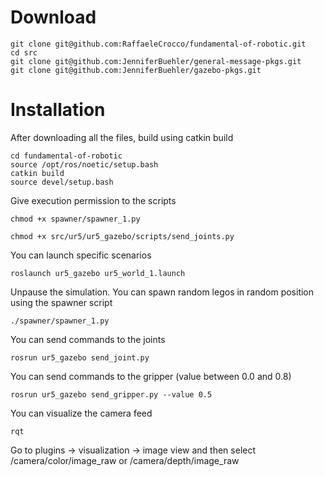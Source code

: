 # Download

  ```
  git clone git@github.com:RaffaeleCrocco/fundamental-of-robotic.git
  cd src
  git clone git@github.com:JenniferBuehler/general-message-pkgs.git
  git clone git@github.com:JenniferBuehler/gazebo-pkgs.git
  ```

# Installation

After downloading all the files, build using catkin build

  ```
  cd fundamental-of-robotic
  source /opt/ros/noetic/setup.bash
  catkin build
  source devel/setup.bash
  ```
Give execution permission to the scripts

  ```
  chmod +x spawner/spawner_1.py
  
  chmod +x src/ur5/ur5_gazebo/scripts/send_joints.py
  ```

You can launch specific scenarios

  ```
  roslaunch ur5_gazebo ur5_world_1.launch
  ```
Unpause the simulation. You can spawn random legos in random position using the spawner script

  ```
  ./spawner/spawner_1.py
  ```

You can send commands to the joints

  ```
  rosrun ur5_gazebo send_joint.py
  ```
  
You can send commands to the gripper (value between 0.0 and 0.8)

  ```
  rosrun ur5_gazebo send_gripper.py --value 0.5
  ```
You can visualize the camera feed

 ```
 rqt
 ```
Go to plugins -> visualization -> image view and then select /camera/color/image_raw or /camera/depth/image_raw
